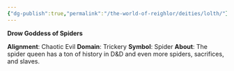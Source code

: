 ```yaml
---
{"dg-publish":true,"permalink":"/the-world-of-reighlor/deities/lolth/"}
---
```


**Drow Goddess of Spiders**

**Alignment**: Chaotic Evil
**Domain**: Trickery
**Symbol**: Spider
**About**: The spider queen has a ton of history in D&D and even more spiders, sacrifices, and slaves.
